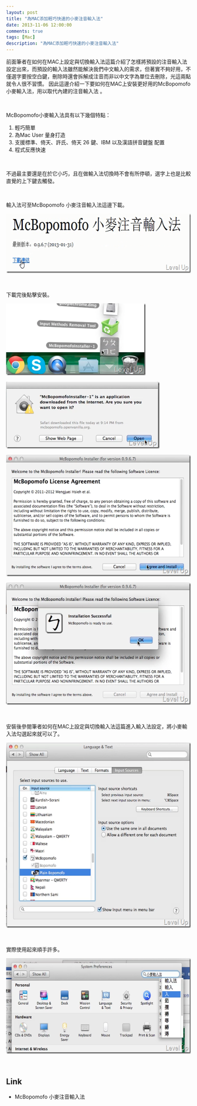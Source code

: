 ```yaml
---
layout: post
title: "為MAC添加輕巧快速的小麥注音輸入法"
date: 2013-11-06 12:00:00
comments: true
tags: [Mac]
description: "為MAC添加輕巧快速的小麥注音輸入法"
---
```

<p>
	前面筆者在如何在MAC上設定與切換輸入法這篇介紹了怎樣將預設的注音輸入法設定出來，而預設的輸入法雖然能解決我們中文輸入的需求，但著實不夠好用，不僅選字要按空白鍵，刪除時還會拆解成注音而非以中文字為單位去刪除，光這兩點就令人很不習慣。 因此這邊介紹一下要如何在MAC上安裝更好用的McBopomofo小麥輸入法，用以取代內建的注音輸入法 。</p>
<p>
	 </p>
<p>
	McBopomofo小麥輸入法具有以下幾個特點：</p>
<ol>
	<li>
		輕巧簡單</li>
	<li>
		為Mac User 量身打造</li>
	<li>
		支援標準、倚天、許氏、倚天 26 鍵、IBM 以及漢語拼音鍵盤 配置</li>
	<li>
		程式反應快速</li>
</ol>
<p>
	 </p>
<p>
	不過最主要還是在於它小巧，且在做輸入法切換時不會有所停頓，選字上也是比較直覺的上下鍵去觸發。</p>
<p>
	 </p>
<p>
	輸入法可至McBopomofo 小麥注音輸入法這邊下載。</p>
<p>
	<img alt="image" border="0" height="162" src="\images\posts\abdd390f-ed34-4b8d-984b-2f624eaac981\image_thumb.png" style="border-left-width: 0px; border-right-width: 0px; border-bottom-width: 0px; border-top-width: 0px" width="628" /></p>
<p>
	 </p>
<p>
	下載完後點擊安裝。</p>
<p>
	<img alt="screenshot(7)" border="0" height="196" src="\images\posts\abdd390f-ed34-4b8d-984b-2f624eaac981\screenshot(7)_thumb.png" style="border-left-width: 0px; border-right-width: 0px; border-bottom-width: 0px; border-top-width: 0px" width="381" /></p>
<p>
	<img alt="screenshot(8)" border="0" height="182" src="\images\posts\abdd390f-ed34-4b8d-984b-2f624eaac981\screenshot(8)_thumb.png" style="border-left-width: 0px; border-right-width: 0px; border-bottom-width: 0px; border-top-width: 0px" width="419" /></p>
<p>
	<img alt="screenshot(9)" border="0" height="330" src="\images\posts\abdd390f-ed34-4b8d-984b-2f624eaac981\screenshot(9)_thumb.png" style="border-left-width: 0px; border-right-width: 0px; border-bottom-width: 0px; border-top-width: 0px" width="554" /></p>
<p>
	<img alt="screenshot(10)" border="0" height="332" src="\images\posts\abdd390f-ed34-4b8d-984b-2f624eaac981\screenshot(10)_thumb.png" style="border-left-width: 0px; border-right-width: 0px; border-bottom-width: 0px; border-top-width: 0px" width="554" /></p>
<p>
	 </p>
<p>
	安裝後參閱筆者如何在MAC上設定與切換輸入法這篇進入輸入法設定，將小麥輸入法勾選起來就可以了。</p>
<p>
	<img alt="screenshot(11)" border="0" height="504" src="\images\posts\abdd390f-ed34-4b8d-984b-2f624eaac981\screenshot(11)_thumb.png" style="border-left-width: 0px; border-right-width: 0px; border-bottom-width: 0px; border-top-width: 0px" width="580" /></p>
<p>
	 </p>
<p>
	實際使用起來順手許多。</p>
<p>
	<img alt="screenshot(12)" border="0" height="260" src="\images\posts\abdd390f-ed34-4b8d-984b-2f624eaac981\screenshot(12)_thumb.png" style="border-top: 0px; border-right: 0px; border-bottom: 0px; border-left: 0px" width="623" /></p>
<p>
	 </p>
<h2>
	Link</h2>
<ul>
	<li>
		McBopomofo 小麥注音輸入法</li>
</ul>
